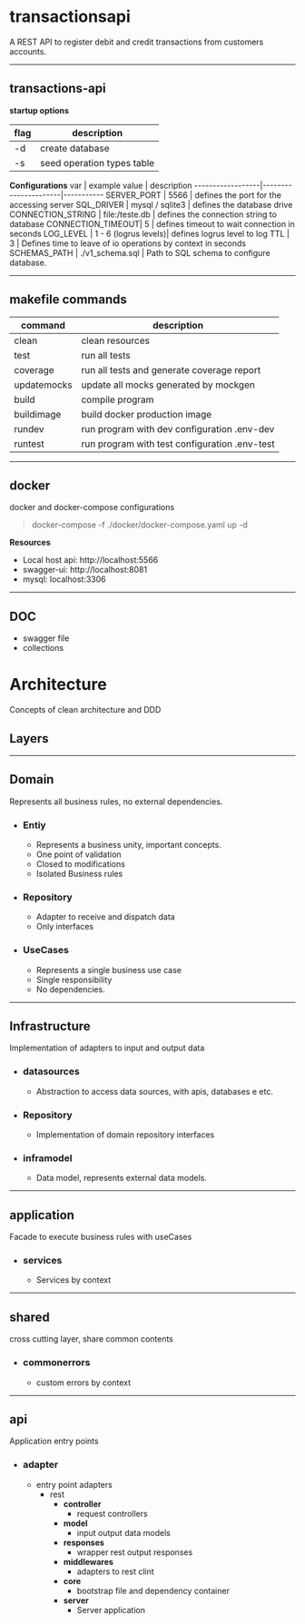 # transactionsapi

A REST API to register debit and credit transactions from customers accounts.


-----------------
## **transactions-api** 
**startup options**

flag  | description
------|------
-d    | create database
-s    | seed operation types table

**Configurations**
var               |  example value       | description
------------------|----------------------|-----------
SERVER_PORT       | 5566                 | defines the port for the accessing server
SQL_DRIVER        | mysql / sqlite3      | defines the database drive
CONNECTION_STRING | file:/teste.db       | defines the connection string to database
CONNECTION_TIMEOUT| 5                    | defines timeout to wait connection in seconds
LOG_LEVEL         | 1 - 6 (logrus levels)| defines logrus level to log 
TTL               | 3                    | Defines time to leave of io operations by context in seconds
SCHEMAS_PATH      | ./v1_schema.sql      | Path to SQL schema to configure database.

-----------------

## makefile commands

command | description
-------|-------------
clean | clean resources 
test | run all tests
coverage | run all tests and generate coverage report
updatemocks | update all mocks generated by mockgen
build | compile program
buildimage | build docker production image
rundev | run program with dev configuration .env-dev
runtest | run program with test configuration .env-test

------

## docker

docker and docker-compose configurations

> docker-compose -f ./docker/docker-compose.yaml up -d

**Resources**
 - Local host api: http://localhost:5566
 - swagger-ui: http://localhost:8081
 - mysql: localhost:3306

-------
## **DOC** 

- swagger file
- collections


# Architecture


Concepts of clean architecture and DDD


## **Layers**

-----
## **Domain**
Represents all business rules, no external dependencies.

- ### **Entiy**

  - Represents a business unity, important concepts.
  - One point of validation
  - Closed to modifications
  - Isolated Business rules

- ### **Repository**

  - Adapter to receive and dispatch data
  - Only interfaces 

- ### **UseCases**

  - Represents a single business use case
  - Single responsibility
  - No dependencies.


-----
## **Infrastructure**

Implementation of adapters to input and output data

- ### **datasources**

  - Abstraction to access data sources, with apis, databases e etc.

- ### **Repository**

  - Implementation of domain repository interfaces

- ### **inframodel**

  - Data model, represents external data models.

----------

## **application** 

Facade to execute business rules with useCases
  - ### **services**
    - Services by context

--------

## **shared**

cross cutting layer, share common contents 
 - ### **commonerrors**
    - custom errors by context

------

## **api**

Application entry points
  - ### **adapter**
    - entry point adapters 
      - rest
        - **controller**
          - request controllers
        - **model**
          - input output data models
        - **responses**
          - wrapper rest output responses
        - **middlewares**
          - adapters to rest clint
        - **core**
          - bootstrap file and dependency container
        - **server**
          - Server application
